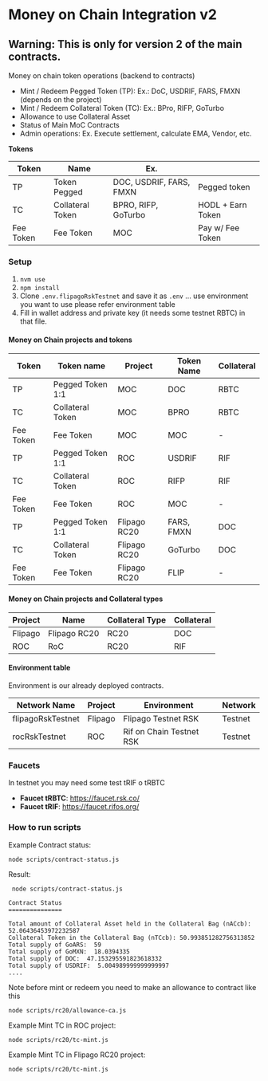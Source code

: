 # Money on Chain Integration v2

## Warning: This is only for version 2 of the main contracts.

Money on chain token operations (backend to contracts)

* Mint / Redeem Pegged Token (TP): Ex.: DoC, USDRIF, FARS, FMXN (depends on the project)
* Mint / Redeem Collateral Token (TC): Ex.: BPro, RIFP, GoTurbo
* Allowance to use Collateral Asset
* Status of Main MoC Contracts
* Admin operations: Ex. Execute settlement, calculate EMA, Vendor, etc.


**Tokens**

| Token     | Name             | Ex.                     |                   |
|-----------|------------------|-------------------------|-------------------|
| TP        | Token Pegged     | DOC, USDRIF, FARS, FMXN | Pegged token      |
| TC        | Collateral Token | BPRO, RIFP, GoTurbo     | HODL + Earn Token |
| Fee Token | Fee Token        | MOC                     | Pay w/ Fee Token  |


### Setup

1. `nvm use`
2. `npm install`
3. Clone `.env.flipagoRskTestnet` and save it as `.env` ... use environment you want to use please refer environment table
4. Fill in wallet address and private key (it needs some testnet RBTC) in that file.



#### Money on Chain projects and tokens 

| Token      | Token name       | Project       | Token Name | Collateral  |
|------------|------------------|---------------|------------|-------------|
| TP         | Pegged Token 1:1 | MOC           | DOC        | RBTC        |
| TC         | Collateral Token | MOC           | BPRO       | RBTC        |
| Fee Token  | Fee Token        | MOC           | MOC        | -           |
| TP         | Pegged Token 1:1 | ROC           | USDRIF     | RIF         |
| TC         | Collateral Token | ROC           | RIFP       | RIF         |
| Fee Token  | Fee Token        | ROC           | MOC        | -           |
| TP         | Pegged Token 1:1 | Flipago RC20  | FARS, FMXN | DOC         |
| TC         | Collateral Token | Flipago RC20  | GoTurbo    | DOC         |
| Fee Token  | Fee Token        | Flipago RC20  | FLIP       | -           |


#### Money on Chain projects and Collateral types


| Project   | Name           | Collateral Type | Collateral  |
|-----------|----------------|-----------------|-------------|
| Flipago   | Flipago RC20   | RC20            | DOC         |
| ROC       | RoC            | RC20            | RIF         |



#### Environment table

Environment is our already deployed contracts. 

| Network Name                   | Project | Environment                          | Network    |
|--------------------------------|---------|--------------------------------------|------------|
| flipagoRskTestnet              | Flipago | Flipago Testnet RSK                  | Testnet    |
| rocRskTestnet                  | ROC     | Rif on Chain Testnet RSK             | Testnet    |


### Faucets

In testnet you may need some test tRIF o tRBTC

* **Faucet tRBTC**: https://faucet.rsk.co/
* **Faucet tRIF**: https://faucet.rifos.org/


### How to run scripts

Example Contract status:

`node scripts/contract-status.js`

Result:

```
 node scripts/contract-status.js

Contract Status
===============

Total amount of Collateral Asset held in the Collateral Bag (nACcb): 52.06436453972232587
Collateral Token in the Collateral Bag (nTCcb): 50.993851282756313852
Total supply of GoARS:  59
Total supply of GoMXN:  18.0394335
Total supply of DOC:  47.153295591823618332
Total supply of USDRIF:  5.004989999999999997
....

```

Note before mint or redeem you need to make an allowance to contract like this

`node scripts/rc20/allowance-ca.js`

Example Mint TC in ROC project:

`node scripts/rc20/tc-mint.js`

Example Mint TC in Flipago RC20 project:

`node scripts/rc20/tc-mint.js`

